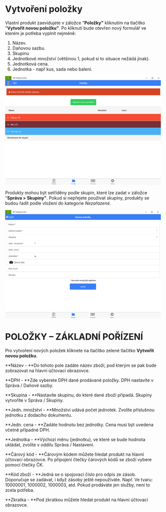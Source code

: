 # Vytvoření položky

Vlastní produkt zaevidujete v záložce "**Položky"** kliknutím na tlačítko "**Vytvořit novou položku"**. Po kliknutí bude otevřen nový formulář ve kterém je potřeba vyplnit nejméně:

1. Název.
2. Daňovou sazbu.
3. Skupinu
4. Jednotkové množství \(většinou 1, pokud si to situace nežádá jinak\).
5. Jednotková cena.
6. Jednotka - např kus, sada nebo balení.

![](img/items.png)

Produkty mohou být setříděny podle skupin, které lze zadat v záložce "**Správa &gt; Skupiny"**. Pokud si nepřejete používat skupiny, produkty se budou řadit podle vložení do kategorie _Nezařazené_.

![](img/itemsAdjusting.png)

# POLOŽKY – ZÁKLADNÍ POŘÍZENÍ

Pro vytvoření nových položek kliknete na tlačítko zelené tlačítko **Vytvořit novou položku**.

**Název - **Do tohoto pole zadáte název zboží, pod kterým se pak bude zobrazovat na hlavní účtovací obrazovce.

**DPH - **Zde vyberete DPH dané prodávané položky. DPH nastavíte v Správa / Daňové sazby.

**Skupina - **Nastavíte skupinu, do které dané zboží připadá. Skupiny vytvoříte v Správa / Skupiny.

**Jedn. množství - **Množství udává počet jednotek. Zvolíte příslušnou jednotku z dodacího dokumentu.

**Jedn. cena - **Zadáte hodnotu bez jednotky. Cena musí být uvedena včetně případné DPH.

**Jednotka - **Výchozí měnu \(jednotku\), ve které se bude hodnota ukládat, zvolíte v oddílu Správa / Nastavení.

**Čárový kód - **Čárovým kódem můžete hledat produkt na hlavní účtovací obrazovce. Po připojení čtečky čárových kódů se zboží vybere pomocí čtečky ČK.

**Kód zboží - **Jedná se o spojovací číslo pro odpis ze zásob. Doporučuje se zadávat, i když zásoby ještě nepoužíváte. Např. Ve tvaru: 10000001, 1000002, 1000003, atd. Pokud prodáváte jen služby, není to zcela potřeba.

**Zkratka - **Pod zkratkou můžete hledat produkt na hlavní účtovací obrazovce.


